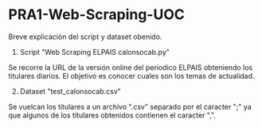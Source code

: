 # PRA1-Web-Scraping-UOC

Breve explicación del script y dataset obenido.

1. Script "Web Scraping ELPAIS calonsocab.py"

Se recorre la URL de la versión online del periodico ELPAIS obteniendo los titulares diarios. El objetivo es conocer cuales son
los temas de actualidad.

2. Dataset "test_calonsocab.csv"

Se vuelcan los titulares a un archivo ".csv" separado por el caracter ";" ya que algunos de los titulares obtenidos contienen el caracter ",".
